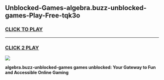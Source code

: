 
## Unblocked-Games-algebra.buzz-unblocked-games-Play-Free-tqk3o
<h3>
<a href="https://premium76.site?title=algebra.buzz-unblocked-games&ref=20A">CLICK TO PLAY</a></h3>
<hr>

<h3>
<a href="https://premium76.site?title=algebra.buzz-unblocked-games&ref=20A">CLICK 2 PLAY</a>
  
</h3>

<a href="https://premium76.site?title=algebra.buzz-unblocked-games&ref=20A"><img src="https://clearcache.store/games.png"></a>


**algebra.buzz-unblocked-games games unblocked: Your Gateway to Fun and Accessible Online Gaming**
